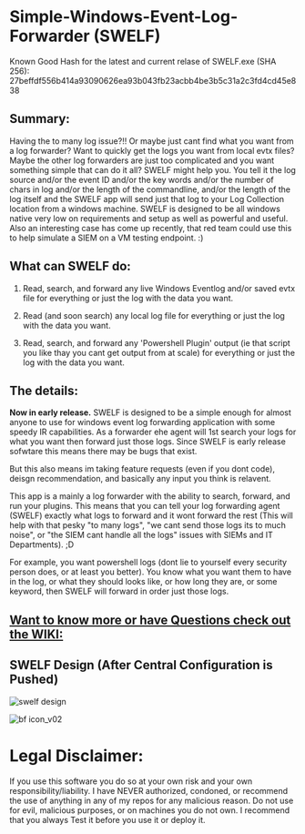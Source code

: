 # Simple-Windows-Event-Log-Forwarder (SWELF) 

Known Good Hash for the latest and current relase of SWELF.exe (SHA 256): 27beffdf556b414a93090626ea93b043fb23acbb4be3b5c31a2c3fd4cd45e838

## Summary:

Having the to many log issue?!! Or maybe just cant find what you want from a log forwarder? Want to quickly get the logs you want from local evtx files? Maybe the other log forwarders are just too complicated and you want something simple that can do it all? SWELF might help you. You tell it the log source and/or the event ID and/or the key words and/or the number of chars in log and/or the length of the commandline, and/or the length of the log itself and the SWELF app will send just that log to your Log Collection location from a windows machine. SWELF is designed to be all windows native very low on requirements and setup as well as powerful and useful. Also an interesting case has come up recently, that red team could use this to help simulate a SIEM on a VM testing endpoint. :)

## What can SWELF do:

1. Read, search, and forward any live Windows Eventlog and/or saved evtx file for everything or just the log with the data you want.

2. Read (and soon search) any local log file for everything or just the log with the data you want.

3. Read, search, and forward any 'Powershell Plugin' output (ie that script you like thay you cant get output from at scale) for everything or just the log with the data you want.

## The details:

**Now in early release.** SWELF is designed to be a simple enough for almost anyone to use for windows event log forwarding application with some speedy IR capabilities. As a forwarder ehe agent will 1st search your logs for what you want then forward just those logs. 
Since SWELF is early release sofwtare this means there may be bugs that exist. 

But this also means im taking feature requests (even if you dont code), deisgn recommendation, and basically any input you think is relavent.

This app is a mainly a log forwarder with the ability to search, forward, and run your plugins. This means that you can tell your log forwarding agent (SWELF) exactly what logs to forward and it wont forward the rest (This will help with that pesky "to many logs", "we cant send those logs its to much noise", or "the SIEM cant handle all the logs" issues with SIEMs and IT Departments). ;D

For example, you want powershell logs (dont lie to yourself every security person does, or at least you better). You know what you want them to have in the log, or what they should looks like, or how long they are, or some keyword, then SWELF will forward in order just those logs.

## [Want to know more or have Questions check out the WIKI:](https://github.com/ceramicskate0/SWELF/wiki)

## SWELF Design (After Central Configuration is Pushed)
![swelf design](https://user-images.githubusercontent.com/6934294/41071314-a6c5be2e-69bc-11e8-803a-03fcebab5981.PNG)

![bf icon_v02](https://user-images.githubusercontent.com/6934294/38778422-18790d6c-407f-11e8-8594-be72577b26cd.png)

# Legal Disclaimer:
If you use this software you do so at your own risk and your own responsibility/liability. I have NEVER authorized, condoned, or recommend the use of anything in any of my repos for any malicious reason. Do not use for evil, malicious purposes, or on machines you do not own. I recommend that you always Test it before you use it or deploy it.
